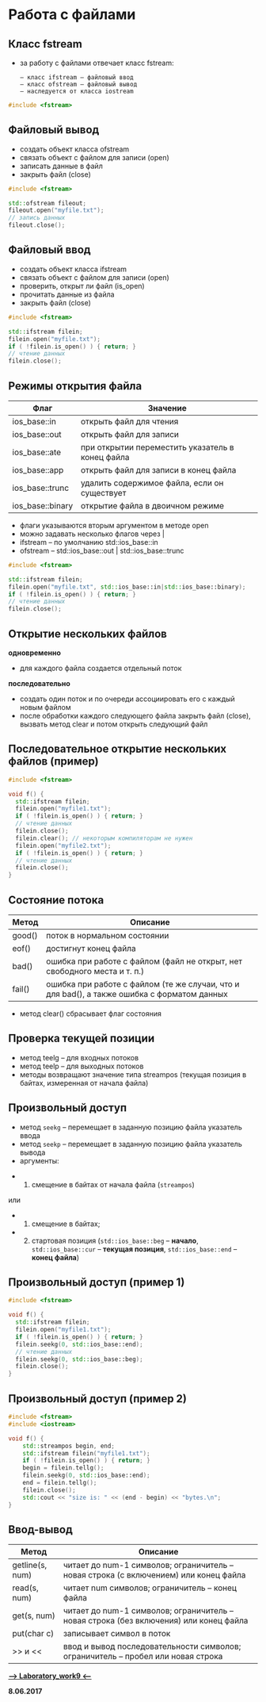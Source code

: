 Работа с файлами
===

Класс fstream
---

* за работу с файлами отвечает класс fstream:

      – класс ifstream – файловый ввод
      – класс ofstream – файловый вывод
      – наследуется от класса iostream

```cpp
#include <fstream>
```

Файловый вывод
---

* создать объект класса ofstream
* связать объект с файлом для записи (open)
* записать данные в файл
* закрыть файл (close)

```cpp
#include <fstream>

std::ofstream fileout;
fileout.open("myfile.txt");
// запись данных
fileout.close();
```

Файловый ввод
---

* создать объект класса ifstream
* связать объект с файлом для записи (open)
* проверить, открыт ли файл (is_open)
* прочитать данные из файла
* закрыть файл (close)

```cpp
#include <fstream>

std::ifstream filein;
filein.open("myfile.txt");
if ( !filein.is_open() ) { return; }
// чтение данных
filein.close();
```

Режимы открытия файла
---

Флаг              |   Значение
------------------|-------------------------
ios_base::in      |   открыть файл для чтения
ios_base::out     |   открыть файл для записи
ios_base::ate     |   при открытии переместить указатель в конец файла
ios_base::app     |   открыть файл для записи в конец файла
ios_base::trunc   |   удалить содержимое файла, если он существует
ios_base::binary  |   открытие файла в двоичном режиме

* флаги указываются вторым аргументом в методе open
* можно задавать несколько флагов через |
* ifstream – по умолчанию std::ios_base::in
* ofstream – std::ios_base::out | std::ios_base::trunc

```cpp
#include <fstream>

std::ifstream filein;
filein.open("myfile.txt", std::ios_base::in|std::ios_base::binary);
if ( !filein.is_open() ) { return; }
// чтение данных
filein.close();
```

Открытие нескольких файлов
---

**одновременно**
* для каждого файла создается отдельный поток

**последовательно**
* создать один поток и по очереди ассоциировать его с каждый новым файлом
* после обработки каждого следующего файла закрыть файл (close), вызвать метод clear и потом открыть следующий файл

Последовательное открытие нескольких файлов (пример)
---

```cpp
#include <fstream>

void f() {
  std::ifstream filein;
  filein.open("myfile1.txt");
  if ( !filein.is_open() ) { return; }
  // чтение данных
  filein.close();
  filein.clear(); // некоторым компиляторам не нужен
  filein.open("myfile2.txt");
  if ( !filein.is_open() ) { return; }
  // чтение данных
  filein.close();
}
```

Состояние потока
---

Метод   | Описание
--------|----------------
good()  | поток в нормальном состоянии
eof()   | достигнут конец файла
bad()   | ошибка при работе с файлом (файл не открыт, нет свободного места и т. п.)
fail()  | ошибка при работе с файлом (те же случаи, что и для bad(), а также ошибка с форматом данных

* метод clear() сбрасывает флаг состояния

Проверка текущей позиции
---

* метод teelg – для входных потоков
* метод teelp – для выходных потоков
* методы возвращают значение типа streampos (текущая позиция в байтах, измеренная от начала файла)

Произвольный доступ
---

* метод `seekg` – перемещает в заданную позицию файла указатель ввода
* метод `seekp` – перемещает в заданную позицию файла указатель вывода
* аргументы:
- 1) смещение в байтах от начала файла (`streampos`)

или

- 1) смещение в байтах;
- 2) стартовая позиция (`std::ios_base::beg` – **начало**, `std::ios_base::cur` – **текущая позиция**, `std::ios_base::end` – **конец файла**)

Произвольный доступ (пример 1)
---

```cpp
#include <fstream>

void f() {
  std::ifstream filein;
  filein.open("myfile1.txt");
  if ( !filein.is_open() ) { return; }
  filein.seekg(0, std::ios_base::end);
  // чтение данных
  filein.seekg(0, std::ios_base::beg);
  filein.close();
}
```

Произвольный доступ (пример 2)
---

```cpp
#include <fstream>
#include <iostream>

void f() {
    std::streampos begin, end;
    std::ifstream filein("myfile1.txt");
    if ( !filein.is_open() ) { return; }
    begin = filein.tellg();
    filein.seekg(0, std::ios_base::end);
    end = filein.tellg();
    filein.close();
    std::cout << "size is: " << (end - begin) << "bytes.\n";
}
```

Ввод-вывод
---

Метод           | Описание
----------------|-------------------
getline(s, num) | читает до num-1 символов; ограничитель – новая строка (с включением) или конец файла
read(s, num)    | читает num символов; ограничитель – конец файла
get(s, num)     | читает до num-1 символов; ограничитель – новая строка (без включения) или конец файла
put(char c)     | записывает символ в поток
>> и <<         | ввод и вывод последовательности символов; ограничитель – пробел или новая строка

[**-->     Laboratory_work9     <--**](https://github.com/SuvStreet/IT_Step_Cpp/tree/master/Laboratory_work/Work9)

**8.06.2017**
